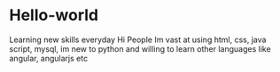 # Hello-world
Learning new skills everyday
Hi People
Im vast at using html, css, java script, mysql, im new to python and willing to learn other languages like angular, angularjs etc
